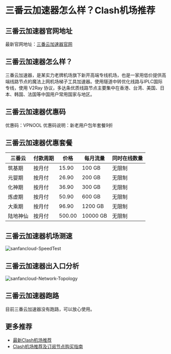 # 三番云加速器怎么样？Clash机场推荐

## 三番云加速器官网地址
最新官网地址：[三番云加速器官网](https://cf.affxc.com/sanfancloud/)

## 三番云加速器怎么样？
三番云加速器，是某实力老牌机场旗下新开高端专线机场，也是一家用低价提供高端线路节点的魔法上网机场梯子工具加速器。使用隧道中转优化线路与IPLC国际专线，使用 V2Ray 协议，多达条优质线路节点主要集中在香港、台湾、美国、日本、韩国、法国等中国用户常用国家与地区。

## 三番云加速器优惠码

优惠码：VPNOOL
优惠码说明：新老用户包年套餐9折

## 三番云加速器优惠套餐

| 三番云  | 付款周期 | 价格     | 每月流量     | 同时在线数量 |
|------|------|--------|----------|--------|
| 筑基期  | 按月付  | 15.90  | 100 GB   | 无限制    |
| 元婴期  | 按月付  | 26.90  | 200 GB   | 无限制    |
| 化神期  | 按月付  | 36.90  | 300 GB   | 无限制    |
| 炼虚期  | 按月付  | 50.90  | 600 GB   | 无限制    |
| 大乘期  | 按月付  | 96.90  | 1200 GB  | 无限制    |
| 陆地神仙 | 按月付  | 500.00 | 10000 GB | 无限制    |

## 三番云加速器机场测速

![sanfancloud-SpeedTest](https://github.com/user-attachments/assets/7329a24a-13aa-4526-bd02-6a9a198f1b3c)


## 三番云加速器出入口分析

![sanfancloud-Network-Topology](https://github.com/user-attachments/assets/55fcfc56-1214-4db0-9e00-3ebf478d3b28)


## 三番云加速器跑路
目前三番云加速器没有跑路，可以放心使用。


## 更多推荐
 - [最新Clash机场推荐](https://github.com/clashfan/jichangtuijian)
 - [Clash机场推荐及订阅节点购买指南](https://clashfan.com/?utm_source=github&utm_medium=clashfan-details)
